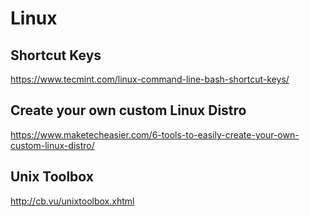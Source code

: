 # Linux


## Shortcut Keys

https://www.tecmint.com/linux-command-line-bash-shortcut-keys/

## Create your own custom Linux Distro

https://www.maketecheasier.com/6-tools-to-easily-create-your-own-custom-linux-distro/

## Unix Toolbox

http://cb.vu/unixtoolbox.xhtml
